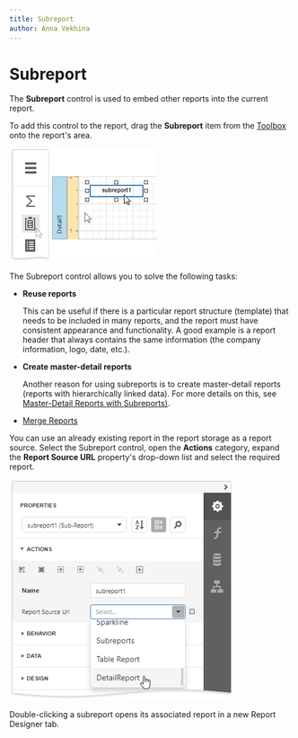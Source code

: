 ```yaml
---
title: Subreport
author: Anna Vekhina
---
```

# Subreport

The **Subreport** control is used to embed other reports into the current report.

To add this control to the report, drag the **Subreport** item from the [Toolbox](../../report-designer-tools/toolbox.md) onto the report's area.

![](../../../../images/eurd-web-add-subreport-to-report.png)

The Subreport control allows you to solve the following tasks:

* **Reuse reports**
	
	This can be useful if there is a particular report structure (template) that needs to be included in many reports, and the report must have consistent appearance and functionality. A good example is a report header that always contains the same information (the company information, logo, date, etc.).

* **Create master-detail reports**
	
	Another reason for using subreports is to create master-detail reports (reports with hierarchically linked data). For more details on this, see [Master-Detail Reports with Subreports)](../../create-reports/master-detail-reports-with-subreports.md).

* [Merge Reports](../../merge-reports.md)

You can use an already existing report in the report storage as a report source. Select the Subreport control, open the **Actions** category, expand the **Report Source URL** property's drop-down list and select the required report.

![](../../../../images/eurd-web-subreport-report-source-url.png)

Double-clicking a subreport opens its associated report in a new Report Designer tab.